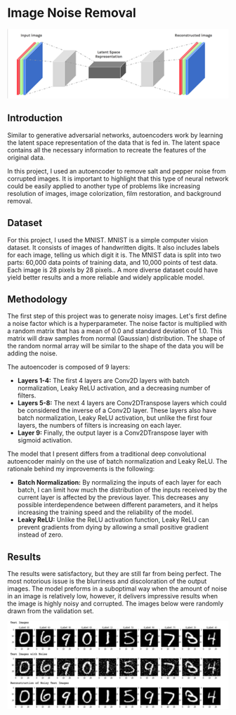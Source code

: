 # Image Noise Removal

<img src='autoencoder.png'/>

## Introduction

Similar to generative adversarial networks, autoencoders work by learning the latent space representation of the data that is fed in. The latent space contains all the necessary information to recreate the features of the original data. 

In this project, I used an autoencoder to remove salt and pepper noise from corrupted images. It is important to highlight that this type of neural network could be easily applied to another type of problems like increasing resolution of images, image colorization, film restoration, and background removal.



## Dataset

For this project, I used the MNIST. MNIST is a simple computer vision dataset. It consists of images of handwritten digits. It also includes labels for each image, telling us which digit it is. The MNIST data is split into two parts: 60,000 data points of training data, and 10,000 points of test data. Each image is 28 pixels by 28 pixels.. A more diverse dataset could have yield better results and a more reliable and widely applicable model.



## Methodology

The first step of this project was to generate noisy images. Let's first define a noise factor which is a hyperparameter. The noise factor is multiplied with a random matrix that has a mean of 0.0 and standard deviation of 1.0. This matrix will draw samples from normal (Gaussian) distribution. The shape of the random normal array will be similar to the shape of the data you will be adding the noise.

The autoencoder is composed of 9 layers: 

- **Layers 1-4:** The first 4 layers are Conv2D layers with batch normalization, Leaky ReLU activation, and a decreasing number of filters.
- **Layers 5-8:** The next 4 layers are Conv2DTranspose layers which could be considered the inverse of a Conv2D layer. These layers also have batch normalization, Leaky ReLU activation, but unlike the first four layers, the numbers of filters is increasing on each layer.
- **Layer 9:** Finally, the output layer is a Conv2DTranspose layer with sigmoid activation.



The model that I present differs from a traditional deep convolutional autoencoder mainly on the use of batch normalization and Leaky ReLU. The rationale behind my improvements is the following:



- **Batch Normalization:** By normalizing the inputs of each layer for each batch, I can limit how much the distribution of the inputs received by the current layer is affected by the previous layer. This decreases any possible interdependence between different parameters, and it helps increasing the training speed and the reliability of the model.
- **Leaky ReLU:** Unlike the ReLU activation function, Leaky ReLU can prevent gradients from dying by allowing a small positive gradient instead of zero. 



## Results

The results were satisfactory, but they are still far from being perfect. The most notorious issue is the blurriness and discoloration of the output images. The model preforms in a suboptimal way when the amount of noise in an image is relatively low, however, it delivers impressive results when the image is highly noisy and corrupted. The images below were randomly drawn from the validation set.


<img src='test_image.png'/>
